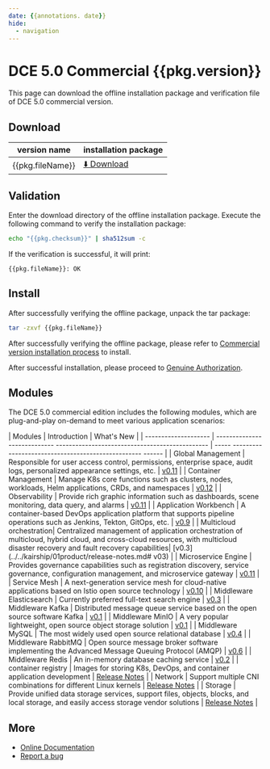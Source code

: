 ```yaml
---
date: {{annotations. date}}
hide:
  - navigation
---
```


# DCE 5.0 Commercial {{pkg.version}}

This page can download the offline installation package and verification file of DCE 5.0 commercial version.

## Download

| version name | installation package |
| ---------------- | ---------------------------- |
| {{pkg.fileName}} | [:arrow_down: Download]({{pkg.downloadLink}}) |

## Validation

Enter the download directory of the offline installation package. Execute the following command to verify the installation package:

```sh
echo "{{pkg.checksum}}" | sha512sum -c
```

If the verification is successful, it will print:

```none
{{pkg.fileName}}: OK
```

## Install

After successfully verifying the offline package, unpack the tar package:

```sh
tar -zxvf {{pkg.fileName}}
```

After successfully verifying the offline package, please refer to [Commercial version installation process](../../install/commercial/start-install.md) to install.

After successful installation, please proceed to [Genuine Authorization](https://qingflow.com/f/e3291647).

## Modules

The DCE 5.0 commercial edition includes the following modules, which are plug-and-play on-demand to meet various application scenarios:

| Modules | Introduction | What's New |
| -------------------- | ---------------------------- ----------------------------------------------- | ----- -------------------------------------------------- ------ |
| Global Management | Responsible for user access control, permissions, enterprise space, audit logs, personalized appearance settings, etc. | [v0.11](../../ghippo/01ProductBrief/release-notes.md#v011) |
| Container Management | Manage K8s core functions such as clusters, nodes, workloads, Helm applications, CRDs, and namespaces | [v0.12](../../kpanda/03ProductBrief/release-notes.md#v012) |
| Observability | Provide rich graphic information such as dashboards, scene monitoring, data query, and alarms | [v0.11](../../insight/03ProductBrief/releasenote.md#v011) |
| Application Workbench | A container-based DevOps application platform that supports pipeline operations such as Jenkins, Tekton, GitOps, etc. | [v0.9](../../amamba/01ProductBrief/release-notes.md#v09) |
| Multicloud orchestration| Centralized management of application orchestration of multicloud, hybrid cloud, and cross-cloud resources, with multicloud disaster recovery and fault recovery capabilities| [v0.3](../../kairship/01product/release-notes.md# v03) |
| Microservice Engine | Provides governance capabilities such as registration discovery, service governance, configuration management, and microservice gateway | [v0.11](../../skoala/intro/release-notes.md#v011) |
| Service Mesh | A next-generation service mesh for cloud-native applications based on Istio open source technology | [v0.10](../../mspider/01Intro/release-notes.md#v010) |
| Middleware Elasticsearch | Currently preferred full-text search engine | [v0.3](../../middleware/elasticsearch/release-notes.md#v034) |
| Middleware Kafka | Distributed message queue service based on the open source software Kafka | [v0.1](../../middleware/kafka/release-notes.md#v012) |
| Middleware MinIO | A very popular lightweight, open source object storage solution | [v0.1](../../middleware/minio/release-notes.md#v012) |
| Middleware MySQL | The most widely used open source relational database | [v0.4](../../middleware/mysql/release-notes.md#v04) |
| Middleware RabbitMQ | Open source message broker software implementing the Advanced Message Queuing Protocol (AMQP) | [v0.6](../../middleware/rabbitmq/release-notes.md#v06) |
| Middleware Redis | An in-memory database caching service | [v0.2](../../middleware/redis/release-notes.md#v02) |
| container registry | Images for storing K8s, DevOps, and container application development | [Release Notes](../../release/rn5.0.md) |
| Network | Support multiple CNI combinations for different Linux kernels | [Release Notes](../../release/rn5.0.md) |
| Storage | Provide unified data storage services, support files, objects, blocks, and local storage, and easily access storage vendor solutions | [Release Notes](../../release/rn5.0.md) |

## More

- [Online Documentation](https://docs.daocloud.io/dce/what-is-dce/)
- [Report a bug](https://github.com/DaoCloud/DaoCloud-docs/issues)